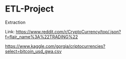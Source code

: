 # ETL-Project

Extraction

Link: https://www.reddit.com/r/CryptoCurrency/top/.json?f=flair_name%3A%22TRADING%22

https://www.kaggle.com/gorgia/criptocurrencies?select=bitcoin_usd_gwa.csv
